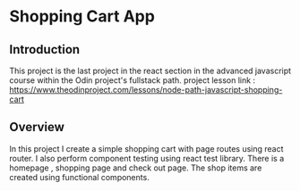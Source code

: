# Shopping Cart App

## Introduction

This project is the last project in the react section in the advanced javascript course within the Odin project's fullstack path.
project lesson link : https://www.theodinproject.com/lessons/node-path-javascript-shopping-cart

## Overview
In this project I create a simple shopping cart with page routes using react router.
I also perform component testing using react test library.
There is a homepage , shopping page and check out page.
The shop items are created using functional components. 